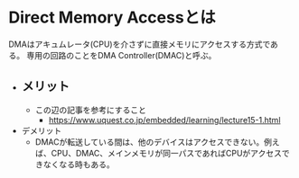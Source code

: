 # Direct Memory Accessとは
DMAはアキュムレータ(CPU)を介さずに直接メモリにアクセスする方式である。
専用の回路のことをDMA Controller(DMAC)と呼ぶ。

- メリット
  - 
  - この辺の記事を参考にすること
    - https://www.uquest.co.jp/embedded/learning/lecture15-1.html
- デメリット
  - DMACが転送している間は、他のデバイスはアクセスできない。例えば、CPU、DMAC、メインメモリが同一パスであればCPUがアクセスできなくなる時もある。

